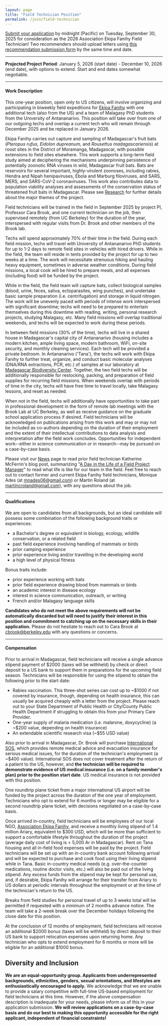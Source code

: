 ```yaml
---
layout: page
title: "Field Technician Position"
permalink: /join/field-technician
---
```

<!--

<div class="bs-callout bs-callout-info">
<p>Applications are now closed for the Ekipa Fanihy field technician position. We will be in touch with applicants in the next few weeks!</p> <br>
<p> For all who applied, two recommenders should upload letters using <a href="https://airtable.com/appzsepiA9iPlKP95/shruNWBFGRrN0oIdf">this recommendation submission form</a> by Friday, August 22, 2025.</p>
<p><em>This page last updated August 18, 2025.</em></p>

</div>
-->



<div class="bs-callout bs-callout-warning">
  <p><a href="https://airtable.com/appKcAjQ13Knj2Bd3/shr3ZW0dPYSLBtmtR">Submit your application</a> by midnight (Pacific) on Tuesday, September 30, 2025 for consideration as the 2026 Association Ekipa Fanihy Field Technician! Two recommenders should upload letters using <a href="https://airtable.com/appKcAjQ13Knj2Bd3/shrm2HKbksyN9wwBL">this recommendation submission form</a> by the same time and date.</p>
</div>



---

**Projected Project Period**: January 5, 2026 (start date) - December 10, 2026 (end date), with options to extend. Start and end dates somewhat negotiable. 


---

#### **Work Description**

This one-year position, open only to US citizens, will involve organizing and participating in biweekly field expeditions for [Ekipa Fanihy](https://ekipafanihy.org) with one additional tech (also from the US) and a team of Malagasy PhD students from the University of Antananarivo. This position will take over from one of our outgoing techs and overlap a current tech who will remain through December 2025 and be replaced in January 2026. 

Ekipa Fanihy carries out capture and sampling of Madagascar's fruit bats (*Pteropus rufus,* *Eidolon dupreanum,* and *Rousettus madagascariensis*) at roost sites in the District of Moramanga, Madagascar, with possible extensions to field sites elsewhere. This work supports a long-term field study aimed at deciphering the mechanisms underpinning persistence of potentially zoonotic RNA viruses in wild, Madagascar fruit bats. Bats are reservoirs for several important, highly-virulent zoonoses, including rabies, Hendra and Nipah henipaviruses, Ebola and Marburg filoviruses, and SARS, MERS, and SARS-CoV-2 coronaviruses. This work also contributes data to population viability analyses and assessments of the conservation status of threatened fruit bats in Madagascar. Please see [Research](/research) for further details about the major themes of the project.

Field technicians will be trained in the field in September 2025 by project PI, Professor Cara Brook, and one current technician on the job, then supervised remotely (from UC Berkeley) for the duration of the year, interspersed with regular visits from Dr. Brook and other members of the Brook lab.

Techs will spend approximately 70% of their time in the field. During each field mission, techs will travel with University of Antananarivo PhD students for up to 1-2 days to remote field sites in vehicles with hired drivers. While in the field, the team will reside in tents provided by the project for up to two weeks at a time. The work will necessitate strenuous hiking and hauling heavy equipment, sometimes in adverse weather conditions. During field missions, a local cook will be hired to prepare meals, and all expenses (including food) will be funded by the project.  

While in the field, the field team will capture bats, collect biological samples (blood, urine, feces, saliva, ectoparasites, wing punches), and undertake basic sample preparation (i.e. centrifugation) and storage in liquid nitrogen. The work will be unevenly paced with periods of intense work interspersed with significant downtime; techs will need to be prepared to entertain themselves during this downtime with reading, writing, personal research projects, studying Malagasy, etc. Many field missions will overlap traditional weekends, and techs will be expected to work during these periods.

In between field missions (30% of the time), techs will live in a shared house in Madagascar's capital city of Antananarivo (housing includes a modern kitchen, ample living space, modern bathroom, WiFi, on-site security, and monthly cleaning services). Each tech will be provided a private bedroom. In Antananarivo ('Tana'), the techs will work with Ekipa Fanihy to further treat, organize, and conduct basic molecular analyses (DNA/RNA extractions, PCR, etc.) of samples at our laboratory at  [Madagascar Biodiversity Center](https://www.madagascarbio.org). Together, the two field techs will be additionally responsible for restocking, packing, and preparation of field supplies for recurring field missions. When weekends overlap with periods of time in the city, techs will have free time to travel locally, take Malagasy lessons, and reset as needed.

When not in the field, techs will additionally have opportunities to take part in professional development in the form of remote lab meetings with the Brook Lab at UC Berkeley, as well as receive guidance on the graduate school application process if desired. Field technicians will be acknowledged on publications arising from this work and may or may not be included as co-authors depending on the duration of their employment and the extent of their intellectual contributions to data analysis and interpretation after the field work concludes. Opportunities for independent work--either in science communication or in research--may be pursued on a case-by-case basis.

Please visit our [News](/news) page to read prior field technician Katherine McFerrin's blog post, summarizing "[A Day in the Life of a Field Project Manager](/news/day-in-the-life)" to read what life is like for our team in the field. Feel free to reach out to contact former and current Ekipa Fanihy field technicians, Monique Ades (at [mnades06@gmail.com](mailto:mnades06@gmail.com)) or Martin Roland (at [martincroland@gmail.com](mailto:martincroland@gmail.com)), with any questions about the job.

---

#### **Qualifications**

We are open to candidates from all backgrounds, but an ideal candidate will possess some combination of the following background traits or experiences:

* a Bachelor's degree or equivalent in biology, ecology, wildlife conservation, or a related field
* past field experience involving handling of mammals or birds
* prior camping experience
* prior experience living and/or travelling in the developing world
* a high level of physical fitness

Bonus traits include:

* prior experience working with bats
* prior field experience drawing blood from mammals or birds
* an academic interest in disease ecology
* interest in science communication, outreach, or writing
* French and/or Malagasy language skills

**Candidates who do not meet the above requirements will not be automatically discarded but will need to justify their interest in this position and commitment to catching up on the necessary skills in their application.** Please do not hesitate to reach out to Cara Brook at [cbrook@berkeley.edu](mailto:cbrook@berkeley.edu) with any questions or concerns.

---

#### **Compensation**

Prior to arrival in Madagascar, field technicians will receive a single advance stipend payment of $2000 (taxes will be withheld) by check or direct deposit to a US bank to support them in preparations for the upcoming field season. Technicians will be responsible for using the stipend to obtain the following prior to the start date:

- Rabies vaccination. This three-shot series can cost up to ~$1000 if not covered by insurance, though, depending on health insurance, this can usually be acquired cheaply with a letter from the project. Please reach out to your State Department of Public Health or City/County Public Health Department if struggling to obtain this from your Primary Care Provider.
- One-year supply of malaria medication (i.e. malarone, doxycycline) (a ~$200 value, depending on health insurance)
- An extendable scientific research visa (~$55 USD value)

Also prior to arrival in Madagascar, Dr. Brook will purchase [International SOS](https://www.internationalsos.com/), which provides remote medical advice and evacuation insurance for serious medical issues, for the duration of the technician's employment (a ~$400 value). International SOS does not cover treatment after the return of a patient to the US, however, and **the technician will be required to demonstrate evidence of US medical insurance (i.e. on a family member's plan) prior to the position start date**. US medical insurance is not provided with this position.

One roundtrip plane ticket from a major international US airport will be funded by the project across the duration of the one year of employment. Technicians who opt to extend for 6 months or longer may be eligible for a second roundtrip plane ticket, with decisions negotiated on a case-by-case basis. 

Once arrived in-country, field technicians will be employees of our local NGO, [Association Ekipa Fanihy](https://ekipafanihy.org), and receive a monthly living stipend of 1.4 million Ariary, equivalent to $300 USD, which will be more than sufficient to support a comfortable lifestyle throughout the duration of the project (average daily cost of living is < 5,000 Ar in Madagascar). Rent on Tana housing and all in-field food expenses will be paid by the project. Field technicians will be set up with an in-country bank account following arrival and will be expected to purchase and cook food using their living stipend while in Tana. Basic in-country medical needs (e.g. over-the-counter medications, routine doctor visits, etc.) will also be paid out of the living stipend. Any excess funds from the stipend may be kept for personal use, and, if desirable, Ekipa Fanihy will arrange for their transfer from Ariary to US dollars at periodic intervals throughout the employment or at the time of the technician's return to the US. 

Breaks from field studies for personal travel of up to 3 weeks total will be permitted if requested with a minimum of 2 months advance notice. The team will take a 2-week break over the December holidays following the close date for this position.

At the conclusion of 12 months of employment, field technicians will receive an additional $2000 bonus (taxes will be withheld) by direct deposit to their US bank to support relocation expenses upon returning home. Any technician who opts to extend employment for 6 months or more will be eligible for an additional $1000 bonus.


## **Diversity and Inclusion**

**We are an equal-opportunity group. Applicants from underrepresented backgrounds, ethnicities, genders, sexual orientations, and lifestyles are enthusiastically encouraged to apply.** We acknowledge that we are unable to provide a salary competitive with full-time US-based employment for field technicians at this time. However, if the above compensation description is inadequate for your needs, please inform us of this in your application submission. **We will review applications on a case-by-case basis and do our best to making this opportunity accessible for the right applicant, independent of financial constraints!** 

